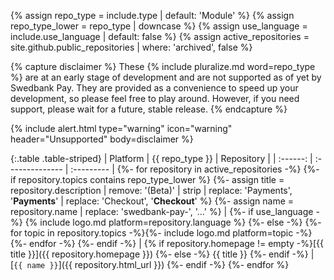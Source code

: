 {% assign repo_type = include.type | default: 'Module' %}
{% assign repo_type_lower = repo_type | downcase %}
{% assign use_language = include.use_language | default: false %}
{% assign active_repositories = site.github.public_repositories | where: 'archived', false %}

{% capture disclaimer %}
These {% include pluralize.md word=repo_type %} are at an early stage of development
and are not supported as of yet by Swedbank Pay. They are provided as a
convenience to speed up your development, so please feel free to play around.
However, if you need support, please wait for a future, stable release.
{% endcapture %}

{% include alert.html type="warning" icon="warning" header="Unsupported"
body=disclaimer %}

{:.table .table-striped}
| Platform | {{ repo_type }} | Repository |
| :------: | :-------------- | :--------- |
{%- for repository in active_repositories -%}
  {%- if repository.topics contains repo_type_lower %}
    {%- assign title = repository.description | remove: '(Beta)' | strip | replace: 'Payments', '**Payments**' | replace: 'Checkout', '**Checkout**' %}
    {%- assign name = repository.name | replace: 'swedbank-pay-', '…' %}
|   {%- if use_language -%}
        {% include logo.md platform=repository.language %}
    {%- else -%}
        {%- for topic in repository.topics -%}{%- include logo.md platform=topic -%}{%- endfor -%}
    {%- endif -%}
|   {% if repository.homepage != empty -%}[{{ title }}]({{ repository.homepage }})
    {%- else -%} {{ title }}
    {%- endif -%} | [`{{ name }}`]({{ repository.html_url }})
  {%- endif -%}
{%- endfor %}

